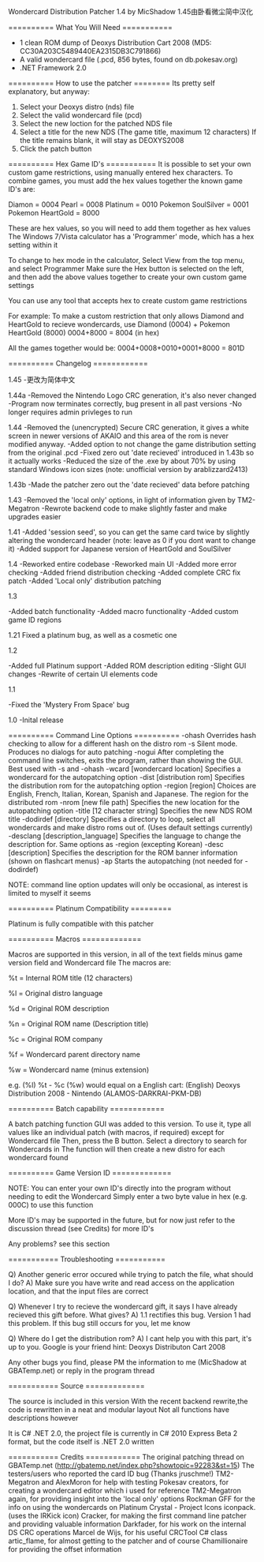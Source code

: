 Wondercard Distribution Patcher 1.4 by MicShadow
1.45由卧看微尘简中汉化

========== What You Will Need ===========
- 1 clean ROM dump of Deoxys Distribution Cart 2008 (MD5: CC30A203C5489440EA2315DB3C791866)
- A valid wondercard file (.pcd, 856 bytes, found on db.pokesav.org)
- .NET Framework 2.0

========== How to use the patcher ========
Its pretty self explanatory, but anyway:

1) Select your Deoxys distro (nds) file
2) Select the valid wondercard file (pcd)
3) Select the new loction for the patched NDS file
4) Select a title for the new NDS (The game title, maximum 12 characters)
If the title remains blank, it will stay as DEOXYS2008
5) Click the patch button

========== Hex Game ID's ===========
It is possible to set your own custom game restrictions, using manually entered
hex characters. To combine games, you must add the hex values together
the known game ID's are:

Diamon = 0004
Pearl = 0008
Platinum = 0010
Pokemon SoulSilver = 0001
Pokemon HeartGold = 8000

These are hex values, so you will need to add them together as hex values
The Windows 7/Vista calculator has a 'Programmer' mode, which has a hex setting within it

To change to hex mode in the calculator, Select View from the top menu, and select Programmer
Make sure the Hex button is selected on the left, and then add the above values together to
create your own custom game settings

You can use any tool that accepts hex to create custom game restrictions

For example: 
To make a custom restriction that only allows Diamond and HeartGold to recieve wondercards, use
Diamond (0004) + Pokemon HeartGold (8000)
0004+8000 = 8004 (in hex)

All the games together would be:
0004+0008+0010+0001+8000 = 801D

========== Changelog ============

1.45
-更改为简体中文

1.44a
-Removed the Nintendo Logo CRC generation, it's also never changed
-Program now terminates correctly, bug present in all past versions
-No longer requires admin privleges to run

1.44
-Removed the (unencrypted) Secure CRC generation, it gives a white screen in newer
versions of AKAIO and this area of the rom is never modified anyway.
-Added option to not change the game distribution setting from the original .pcd
-Fixed zero out 'date recieved' introduced in 1.43b so it actually works
-Reduced the size of the .exe by about 70% by using standard Windows icon sizes
(note: unofficial version by arablizzard2413)

1.43b
-Made the patcher zero out the 'date recieved' data before patching

1.43
-Removed the 'local only' options, in light of information given by TM2-Megatron
-Rewrote backend code to make slightly faster and make upgrades easier

1.41
-Added 'session seed', so you can get the same card twice by slightly altering the wondercard header
(note: leave as 0 if you dont want to change it)
-Added support for Japanese version of HeartGold and SoulSilver

1.4
-Reworked entire codebase
-Reworked main UI
-Added more error checking
-Added friend distribution checking
-Added complete CRC fix patch
-Added 'Local only' distribution patching

1.3

-Added batch functionality
-Added macro functionality
-Added custom game ID regions

1.21
Fixed a platinum bug, as well as a cosmetic one

1.2

-Added full Platinum support
-Added ROM description editing
-Slight GUI changes
-Rewrite of certain UI elements code

1.1

-Fixed the 'Mystery From Space' bug

1.0 
-Inital release


========== Command Line Options ==========
-ohash					Overrides hash checking to allow for a different hash on the distro rom
-s					Silent mode. Produces no dialogs for auto patching
-nogui					After completing the command line switches, exits the program, rather than showing the GUI. Best used with -s and -ohash
-wcard [wondercard location]		Specifies a wondercard for the autopatching option
-dist [distribution rom]		Specifies the distribution rom for the autopatching option
-region [region]			Choices are English, French, Italian, Korean, Spanish and Japanese. The region for the distributed rom
-nrom [new file path]			Specifies the new location for the autopatching option
-title [12 character string]		Specifies the new NDS ROM title
-dodirdef [directory]			Specifies a directory to loop, select all wondercards and make distro roms out of. (Uses default settings currently)
-desclang [description_language]	Specifies the language to change the description for. Same options as -region (excepting Korean)
-desc [description]			Specifies the description for the ROM banner information (shown on flashcart menus)
-ap					Starts the autopatching (not needed for -dodirdef)

NOTE: command line option updates will only be occasional, as interest is limited to myself it seems

========== Platinum Compatibility =========

Platinum is fully compatible with this patcher

========== Macros =============

Macros are supported in this version, in all of the text fields minus game version field and Wondercard file
The macros are:

%t = Internal ROM title (12 characters)

%l = Original distro language

%d = Original ROM description

%n = Original ROM name (Description title)

%c = Original ROM company

%f = Wondercard parent directory name

%w = Wondercard name (minus extension)

e.g. (%l) %t - %c (%w)
would equal on a English cart:
(English) Deoxys Distribution 2008 - Nintendo (ALAMOS-DARKRAI-PKM-DB)

========== Batch capability ============

A batch patching function GUI was added to this version.
To use it, type all values like an individual patch (with macros, if required) except for Wondercard file
Then, press the B button. Select a directory to search for Wondercards in
The function will then create a new distro for each wondercard found

========== Game Version ID =============



NOTE: You can enter your own ID's directly into the program without needing to edit the Wondercard
Simply enter a two byte value in hex (e.g. 000C) to use this function

More ID's may be supported in the future, but for now just refer to the discussion thread (see Credits) for more ID's

Any problems? see this section

=========== Troubleshooting ===========

Q) Another generic error occured while trying to patch the file, what should I do?
A) Make sure you have write and read access on the application location, and that the input files are correct

Q) Whenever I try to recieve the wondercard gift, it says I have already recieved this gift before. What gives?
A) 1.1 rectifies this bug. Version 1 had this problem. If this bug still occurs for you, let me know

Q) Where do I get the distribution rom?
A) I cant help you with this part, it's up to you. Google is your friend
hint: Deoxys Distributon Cart 2008

Any other bugs you find, please PM the information to me (MicShadow at GBATemp.net) or reply in the program thread

=========== Source =============

The source is included in this version
With the recent backend rewrite,the code is rewritten in a neat and modular layout
Not all functions have descriptions however

It is C# .NET 2.0, the project file is currently in C# 2010 Express Beta 2 format, but the code itself is .NET 2.0 written

=========== Credits ============
The original patching thread on GBATemp.net (http://gbatemp.net/index.php?showtopic=92283&st=15)
The testers/users who reported the card ID bug (Thanks jruschme!)
TM2-Megatron and AlexMoron for help with testing
Pokesav creators, for creating a wondercard editor which i used for reference
TM2-Megatron again, for providing insight into the 'local only' options
Rockman GFF for the info on using the wondercards on Platinum 
Crystal - Project Icons iconpack. (uses the IRKick icon)
Cracker, for making the first command line patcher and providing valuable information
Darkfader, for his work on the internal DS CRC operations
Marcel de Wijs, for his useful CRCTool C# class
artic_flame, for almost getting to the patcher
and of course Chamillionaire for providing the offset information
